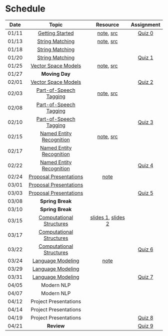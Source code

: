 # Schedule

| Date  |                                                                                                                                          Topic                                                                                                                                          |                                     Resource                                      |       Assignment        |
|:-----:|:---------------------------------------------------------------------------------------------------------------------------------------------------------------------------------------------------------------------------------------------------------------------------------------:|:---------------------------------------------------------------------------------:|:-----------------------:|
| 01/11 |                                                          [Getting Started](https://emory.zoom.us/rec/play/7T-5UBERbxVH1GpqksLnlXRFQgWMuthWR7lpTiRZib8G4c_YvHryP8LL-9vKGzgFU7G3BwuFJcQwK5Ow.uRO-0ieXdModVuCU?continueMode=true)                                                          |              [note](getting_started.md), [src](../src/quiz/quiz0.py)              | [Quiz 0](quiz/quiz0.md) |
| 01/13 |                                                                          [String Matching](https://emory.zoom.us/rec/share/SXyMjocdb-EH0lnISSJ_90fPjC-gyj6ZHIn-WORviuEoIXk1qr3yqHe-LC5fgtOh.GlsKK_AuAUEZdWlR)                                                                           |          [note](string_matching.ipynb), [src](../src/string_matching.py)          |                         |
| 01/18 |                                                                          [String Matching](https://emory.zoom.us/rec/share/c2KbsaPRBERFPljDyskAyD3tdKaaeVaqnUk_fcHjITLiID7lW-d0iP18zyv03gss.4BqA2s93Zr2npVta)                                                                           |                                                                                   |                         |
| 01/20 |                                                                          [String Matching](https://emory.zoom.us/rec/share/8UNdtPHn58tJRJ3w6Nc3YaQa6uhob320o2Uv5_4TLpHGiw0PVgb1n7ljB7H-0A-g.4iPyQxA8AsXPE33T)                                                                           |                                                                                   | [Quiz 1](quiz/quiz1.md) |
| 01/25 |                                                                        [Vector Space Models](https://emory.zoom.us/rec/share/MVRPgVM0tBUHT7qjc4K71Q7OFZHJjEKyXEXOL1KXYAV8HZ3HJSNarXd-qU1CPxNs.nG7TxlcsjSZ1Mde6)                                                                         |      [note](vector_space_models.ipynb), [src](../src/vector_space_models.py)      |                         |
| 01/27 |                                                                                                                                     **Moving Day**                                                                                                                                      |                                                                                   |                         |
| 02/01 |                                                                        [Vector Space Models](https://emory.zoom.us/rec/share/3BOV3uCDEnbCAbpSmCRMk7buo13N3Wabkj8XlUEI0EvaOIZ-cU6aeNipc4Dg_opK.7EltmBue4eJhudO7)                                                                         |                                                                                   | [Quiz 2](quiz/quiz2.md) |
| 02/03 |                                                                       [Part-of-Speech Tagging](https://emory.zoom.us/rec/share/TqkTGHKfSVSgJT3CuDYZ303jgQUVpg3a7ZiGPN20KMW_jC7A6xISL6FeDwCD_pxg.OqxvpcG74-8RSOiw)                                                                       |   [note](part_of_speech_tagging.ipynb), [src](../src/part_of_speech_tagging.py)   |                         |
| 02/08 |                                                                       [Part-of-Speech Tagging](https://emory.zoom.us/rec/share/Uvu_Ol35uFE6DQJlml6kc3KJMXL0eP1mUz-KWj8LIeA250XDp6Nl0w2_1XbcmdE.Dii7TDpqRui54tEk)                                                                        |                                                                                   |                         |
| 02/10 |                                                                       [Part-of-Speech Tagging](https://emory.zoom.us/rec/share/QIqPrhTz04rlz-Uqbw_HmGuN46aHbUPEqdadETpTeQ8sE1f47AaYScbcrZ66gQ2c.uj8oPmcJ_MVRsujM)                                                                       |                                                                                   | [Quiz 3](quiz/quiz3.md) |
| 02/15 |                                                                      [Named Entity Recognition](https://emory.zoom.us/rec/share/uGmpxQVE-xkzOgEJZqtXyaZt2D_c06XfXGaVN-ZjN8j6H1T62x_AVI81MlUlloK0.Izq3iTXKDhD_9PzT)                                                                      | [note](named_entity_recognition.ipynb), [src](../src/named_entity_recognition.py) |                         |
| 02/17 |                                                                      [Named Entity Recognition](https://emory.zoom.us/rec/share/9QNt3cORTjLmCGwfdrwSUftXBh18mbtgTocOkWMB0UT-3AMtl68axbMDiADyBPLA.afv4t-DAlwxV_fQK)                                                                      |                                                                                   |                         |
| 02/22 |                                                                      [Named Entity Recognition](https://emory.zoom.us/rec/share/HZivDAQ3IfeCyrcllVnTeaEJ1ueKDIG8fPuywcThQLhBCumma8Eaw6tg9zdfnVhk.mExyLpYV_z-KpFhG)                                                                      |                                                                                   | [Quiz 4](quiz/quiz4.md) |
| 02/24 |                                                                       [Proposal Presentations](https://emory.zoom.us/rec/share/m2nD79cmvrJeRUm3QCRcwQ5gP0bsKFiYF4KDLtoN977seS7QwKcDLeX3uIMhD_Ri.IRApU3ZAMpHJc41l)                                                                       |                            [note](project-proposal.md)                            |                         |
| 03/01 |                                                                       [Proposal Presentations](https://emory.zoom.us/rec/share/G2izi9m6RF7kBFsG7Y41VMPtLrK3DhU4JyT9mPlQQpP2GJadX4Rx5n0jKrzESBCA.KN8MEkzOovvyulmp)                                                                       |                                                                                   |                         |
| 03/03 |                                                                       [Proposal Presentations](https://emory.zoom.us/rec/share/36Gh-bms00oRezoHCjURD-lOIhofILHZv4IL1CK7pyjsOZb1vssa_CNJBrcm8R82.FMtgDdPBuQ51If6t)                                                                       |                                                                                   | [Quiz 5](quiz/quiz5.md) |
| 03/08 |                                                                                                                                    **Spring Break**                                                                                                                                     |                                                                                   |                         |
| 03/10 |                                                                                                                                    **Spring Break**                                                                                                                                     |                                                                                   |                         |
| 03/15 |                                                                      [Computational Structures](https://emory.zoom.us/rec/share/VqIAunPNVfTjq5na18JLU6wbAHx0GBjj9R6RvFiME3nJwDR2BrbN8yca_MckAjkq.SyeYEC3oq8MmY6dz)                                                                      |     [slides 1](phrase_structures.pdf), [slides 2](dependency_structures.pdf)      |                         |
| 03/17 |                                                                      [Computational Structures](https://emory.zoom.us/rec/share/wBArKDhGkETFReJ2mmIRn4BuI6pgJBQqp_7cVFIy9Lqd2IjaSLN62AAewvK8Q7VC.Z7uh-KKf9N31EOOA)                                                                      |                                                                                   |                         |
| 03/22 |                                                                      [Computational Structures](https://emory.zoom.us/rec/share/Y7nRZVN3KP4fVUlJotjZcuGjqe1ri46OAZHSBRkR5fdVPCN5J3Vu76SnmzaJn6dl.GTchh0vwFtEb2wFf)                                                                      |                                                                                   | [Quiz 6](quiz/quiz6.md) |
| 03/24 |                                                                         [Language Modeling](https://emory.zoom.us/rec/share/URIM4p8HR7hUKKUCDBnaiJG1gZVgWl56J3EhODcMGgHs-R62DiTr7W0hn2q3TGxV.2ApqzXx_kRdglOUX)                                                                          |                           [note](language_modeling.pdf)                           |                         |
| 03/29 |                                                                         [Language Modeling](https://emory.zoom.us/rec/share/DPskXwf89iIGphpZ80XO4i6YKzgkuHnRuwId_Kmxhm7faoQa-ir--lqoXWg2rTV2.gBI8cMTRZAcj8nrg)                                                                          |                                                                                   |                         |
| 03/31 |                                                                         [Language Modeling](https://emory.zoom.us/rec/share/9aXaAEjTF8MosYIIVpxFTqe0uVSpXHkRcOsJ0NbikzJ_VTcaywp72FsvQnIGq47b.uOL_fILX4pSiqESS)                                                                          |                                                                                   | [Quiz 7](quiz/quiz7.md) |
| 04/05 |                                                                                                                                       Modern NLP                                                                                                                                        |                                                                                   |                         |
| 04/07 |                                                                                                                                       Modern NLP                                                                                                                                        |                                                                                   |                         |
| 04/12 |                                                                                                                                  Project Presentations                                                                                                                                  |                                                                                   |                         |
| 04/14 |                                                                                                                                  Project Presentations                                                                                                                                  |                                                                                   |                         |
| 04/19 |                                                                                                                                  Project Presentations                                                                                                                                  |                                                                                   | [Quiz 8](quiz/quiz7.md) |
| 04/21 |                                                                                                                                       **Review**                                                                                                                                        |                                                                                   | [Quiz 9](quiz/quiz7.md) |

<!--
0: 2
1: 7
2: 7
3: 7\
4: 7
5: 3
6: 5
7: 5
8: 3
9: 4
-->
